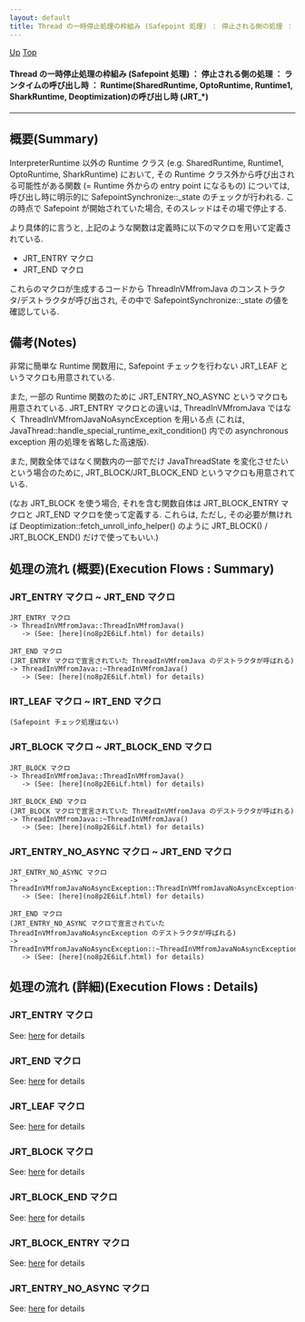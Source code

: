 ```yaml
---
layout: default
title: Thread の一時停止処理の枠組み (Safepoint 処理) ： 停止される側の処理 ： ランタイムの呼び出し時 ： Runtime(SharedRuntime, OptoRuntime, Runtime1, SharkRuntime, Deoptimization)の呼び出し時 (JRT_*)
---
```

[Up](no3059XPe.html) [Top](../index.html)

#### Thread の一時停止処理の枠組み (Safepoint 処理) ： 停止される側の処理 ： ランタイムの呼び出し時 ： Runtime(SharedRuntime, OptoRuntime, Runtime1, SharkRuntime, Deoptimization)の呼び出し時 (JRT_*)

--- 
## 概要(Summary)
InterpreterRuntime 以外の Runtime クラス (e.g. SharedRuntime, Runtime1, OptoRuntime, SharkRuntime) において, 
その Runtime クラス外から呼び出される可能性がある関数 (= Runtime 外からの entry point になるもの) については,
呼び出し時に明示的に SafepointSynchronize::_state のチェックが行われる.
この時点で Safepoint が開始されていた場合, そのスレッドはその場で停止する.

より具体的に言うと, 上記のような関数は定義時に以下のマクロを用いて定義されている.

  * JRT_ENTRY マクロ
  * JRT_END マクロ

これらのマクロが生成するコードから ThreadInVMfromJava のコンストラクタ/デストラクタが呼び出され,
その中で SafepointSynchronize::_state の値を確認している.

## 備考(Notes)
非常に簡単な Runtime 関数用に, Safepoint チェックを行わない JRT_LEAF というマクロも用意されている.

また, 一部の Runtime 関数のために JRT_ENTRY_NO_ASYNC というマクロも用意されている.
JRT_ENTRY マクロとの違いは, ThreadInVMfromJava ではなく ThreadInVMfromJavaNoAsyncException を用いる点
(これは, JavaThread::handle_special_runtime_exit_condition() 内での
 asynchronous exception 用の処理を省略した高速版).

また, 関数全体ではなく関数内の一部でだけ JavaThreadState を変化させたいという場合のために,
JRT_BLOCK/JRT_BLOCK_END というマクロも用意されている.

(なお JRT_BLOCK を使う場合, それを含む関数自体は JRT_BLOCK_ENTRY マクロと JRT_END マクロを使って定義する.
 これらは, 
 ただし, その必要が無ければ Deoptimization::fetch_unroll_info_helper() のように 
 JRT_BLOCK() / JRT_BLOCK_END() だけで使ってもいい.)


## 処理の流れ (概要)(Execution Flows : Summary)
### JRT_ENTRY マクロ ~ JRT_END マクロ
```
JRT_ENTRY マクロ
-> ThreadInVMfromJava::ThreadInVMfromJava()
   -> (See: [here](no8p2E6iLf.html) for details)
```

```
JRT_END マクロ
(JRT_ENTRY マクロで宣言されていた ThreadInVMfromJava のデストラクタが呼ばれる)
-> ThreadInVMfromJava::~ThreadInVMfromJava()
   -> (See: [here](no8p2E6iLf.html) for details)
```


### IRT_LEAF マクロ ~ IRT_END マクロ
```
(Safepoint チェック処理はない)
```


### JRT_BLOCK マクロ ~ JRT_BLOCK_END マクロ
```
JRT_BLOCK マクロ
-> ThreadInVMfromJava::ThreadInVMfromJava()
   -> (See: [here](no8p2E6iLf.html) for details)
```

```
JRT_BLOCK_END マクロ
(JRT_BLOCK マクロで宣言されていた ThreadInVMfromJava のデストラクタが呼ばれる)
-> ThreadInVMfromJava::~ThreadInVMfromJava()
   -> (See: [here](no8p2E6iLf.html) for details)
```


### JRT_ENTRY_NO_ASYNC マクロ ~ JRT_END マクロ
```
JRT_ENTRY_NO_ASYNC マクロ
-> ThreadInVMfromJavaNoAsyncException::ThreadInVMfromJavaNoAsyncException()
   -> (See: [here](no8p2E6iLf.html) for details)
```

```
JRT_END マクロ
(JRT_ENTRY_NO_ASYNC マクロで宣言されていた ThreadInVMfromJavaNoAsyncException のデストラクタが呼ばれる)
-> ThreadInVMfromJavaNoAsyncException::~ThreadInVMfromJavaNoAsyncException()
   -> (See: [here](no8p2E6iLf.html) for details)
```


## 処理の流れ (詳細)(Execution Flows : Details)
### JRT_ENTRY マクロ
See: [here](no7882urq.html) for details
### JRT_END マクロ
See: [here](no7882IA3.html) for details
### JRT_LEAF マクロ
See: [here](no788271w.html) for details
### JRT_BLOCK マクロ
See: [here](no7882HUM.html) for details
### JRT_BLOCK_END マクロ
See: [here](no7882UeS.html) for details
### JRT_BLOCK_ENTRY マクロ
See: [here](no7882hoY.html) for details
### JRT_ENTRY_NO_ASYNC マクロ
See: [here](no78826JG.html) for details






